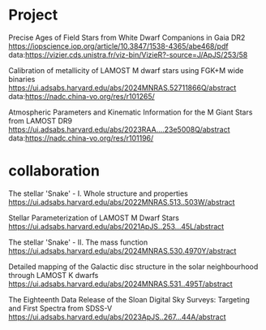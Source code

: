 # Project

Precise Ages of Field Stars from White Dwarf Companions in Gaia DR2   
https://iopscience.iop.org/article/10.3847/1538-4365/abe468/pdf    
data:https://vizier.cds.unistra.fr/viz-bin/VizieR?-source=J/ApJS/253/58

Calibration of metallicity of LAMOST M dwarf stars using FGK+M wide binaries   
https://ui.adsabs.harvard.edu/abs/2024MNRAS.52711866Q/abstract    
data:https://nadc.china-vo.org/res/r101265/

Atmospheric Parameters and Kinematic Information for the M Giant Stars from LAMOST DR9   
https://ui.adsabs.harvard.edu/abs/2023RAA....23e5008Q/abstract    
data:https://nadc.china-vo.org/res/r101196/

# collaboration
The stellar 'Snake' - I. Whole structure and properties
https://ui.adsabs.harvard.edu/abs/2022MNRAS.513..503W/abstract

Stellar Parameterization of LAMOST M Dwarf Stars
https://ui.adsabs.harvard.edu/abs/2021ApJS..253...45L/abstract

The stellar 'Snake' - II. The mass function
https://ui.adsabs.harvard.edu/abs/2024MNRAS.530.4970Y/abstract

Detailed mapping of the Galactic disc structure in the solar neighbourhood through LAMOST K dwarfs
https://ui.adsabs.harvard.edu/abs/2024MNRAS.531..495T/abstract

The Eighteenth Data Release of the Sloan Digital Sky Surveys: Targeting and First Spectra from SDSS-V
https://ui.adsabs.harvard.edu/abs/2023ApJS..267...44A/abstract
